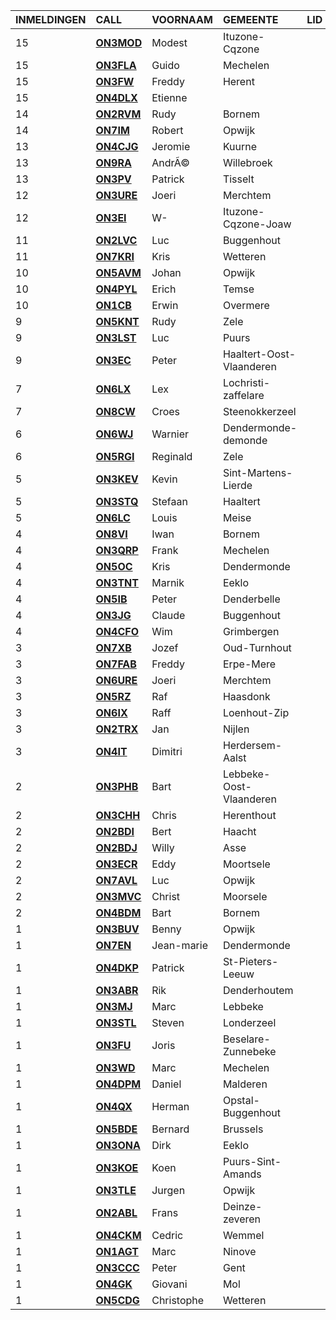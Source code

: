 |INMELDINGEN|CALL|VOORNAAM|GEMEENTE|LID|
|:---|:---|:---|:---|:---|
| 15 | <a href="https://www.qrz.com/db/**on3mod**">**ON3MOD**</a> | Modest | Ituzone-Cqzone |  |
| 15 | <a href="https://www.qrz.com/db/**on3fla**">**ON3FLA**</a> | Guido | Mechelen |  |
| 15 | <a href="https://www.qrz.com/db/**on3fw**">**ON3FW**</a> | Freddy | Herent |  |
| 15 | <a href="https://www.qrz.com/db/**on4dlx**">**ON4DLX**</a> | Etienne |  |  |
| 14 | <a href="https://www.qrz.com/db/**on2rvm**">**ON2RVM**</a> | Rudy | Bornem |  |
| 14 | <a href="https://www.qrz.com/db/**on7im**">**ON7IM**</a> | Robert | Opwijk |  |
| 13 | <a href="https://www.qrz.com/db/**on4cjg**">**ON4CJG**</a> | Jeromie | Kuurne |  |
| 13 | <a href="https://www.qrz.com/db/**on9ra**">**ON9RA**</a> | Andr&Atilde;&copy; | Willebroek |  |
| 13 | <a href="https://www.qrz.com/db/**on3pv**">**ON3PV**</a> | Patrick | Tisselt |  |
| 12 | <a href="https://www.qrz.com/db/**on3ure**">**ON3URE**</a> | Joeri | Merchtem |  |
| 12 | <a href="https://www.qrz.com/db/**on3ei**">**ON3EI**</a> | W- | Ituzone-Cqzone-Joaw |  |
| 11 | <a href="https://www.qrz.com/db/**on2lvc**">**ON2LVC**</a> | Luc | Buggenhout |  |
| 11 | <a href="https://www.qrz.com/db/**on7kri**">**ON7KRI**</a> | Kris | Wetteren |  |
| 10 | <a href="https://www.qrz.com/db/**on5avm**">**ON5AVM**</a> | Johan | Opwijk |  |
| 10 | <a href="https://www.qrz.com/db/**on4pyl**">**ON4PYL**</a> | Erich | Temse |  |
| 10 | <a href="https://www.qrz.com/db/**on1cb**">**ON1CB**</a> | Erwin | Overmere |  |
| 9 | <a href="https://www.qrz.com/db/**on5knt**">**ON5KNT**</a> | Rudy | Zele |  |
| 9 | <a href="https://www.qrz.com/db/**on3lst**">**ON3LST**</a> | Luc | Puurs |  |
| 9 | <a href="https://www.qrz.com/db/**on3ec**">**ON3EC**</a> | Peter | Haaltert-Oost-Vlaanderen |  |
| 7 | <a href="https://www.qrz.com/db/**on6lx**">**ON6LX**</a> | Lex | Lochristi-zaffelare |  |
| 7 | <a href="https://www.qrz.com/db/**on8cw**">**ON8CW**</a> | Croes | Steenokkerzeel |  |
| 6 | <a href="https://www.qrz.com/db/**on6wj**">**ON6WJ**</a> | Warnier | Dendermonde-demonde |  |
| 6 | <a href="https://www.qrz.com/db/**on5rgi**">**ON5RGI**</a> | Reginald | Zele |  |
| 5 | <a href="https://www.qrz.com/db/**on3kev**">**ON3KEV**</a> | Kevin | Sint-Martens-Lierde |  |
| 5 | <a href="https://www.qrz.com/db/**on3stq**">**ON3STQ**</a> | Stefaan | Haaltert |  |
| 5 | <a href="https://www.qrz.com/db/**on6lc**">**ON6LC**</a> | Louis | Meise |  |
| 4 | <a href="https://www.qrz.com/db/**on8vi**">**ON8VI**</a> | Iwan | Bornem |  |
| 4 | <a href="https://www.qrz.com/db/**on3qrp**">**ON3QRP**</a> | Frank | Mechelen |  |
| 4 | <a href="https://www.qrz.com/db/**on5oc**">**ON5OC**</a> | Kris | Dendermonde |  |
| 4 | <a href="https://www.qrz.com/db/**on3tnt**">**ON3TNT**</a> | Marnik | Eeklo |  |
| 4 | <a href="https://www.qrz.com/db/**on5ib**">**ON5IB**</a> | Peter | Denderbelle |  |
| 4 | <a href="https://www.qrz.com/db/**on3jg**">**ON3JG**</a> | Claude | Buggenhout |  |
| 4 | <a href="https://www.qrz.com/db/**on4cfo**">**ON4CFO**</a> | Wim | Grimbergen |  |
| 3 | <a href="https://www.qrz.com/db/**on7xb**">**ON7XB**</a> | Jozef | Oud-Turnhout |  |
| 3 | <a href="https://www.qrz.com/db/**on7fab**">**ON7FAB**</a> | Freddy | Erpe-Mere |  |
| 3 | <a href="https://www.qrz.com/db/**on6ure**">**ON6URE**</a> | Joeri | Merchtem |  |
| 3 | <a href="https://www.qrz.com/db/**on5rz**">**ON5RZ**</a> | Raf | Haasdonk |  |
| 3 | <a href="https://www.qrz.com/db/**on6ix**">**ON6IX**</a> | Raff | Loenhout-Zip |  |
| 3 | <a href="https://www.qrz.com/db/**on2trx**">**ON2TRX**</a> | Jan | Nijlen |  |
| 3 | <a href="https://www.qrz.com/db/**on4it**">**ON4IT**</a> | Dimitri | Herdersem-Aalst |  |
| 2 | <a href="https://www.qrz.com/db/**on3phb**">**ON3PHB**</a> | Bart | Lebbeke-Oost-Vlaanderen |  |
| 2 | <a href="https://www.qrz.com/db/**on3chh**">**ON3CHH**</a> | Chris | Herenthout |  |
| 2 | <a href="https://www.qrz.com/db/**on2bdi**">**ON2BDI**</a> | Bert | Haacht |  |
| 2 | <a href="https://www.qrz.com/db/**on2bdj**">**ON2BDJ**</a> | Willy | Asse |  |
| 2 | <a href="https://www.qrz.com/db/**on3ecr**">**ON3ECR**</a> | Eddy | Moortsele |  |
| 2 | <a href="https://www.qrz.com/db/**on7avl**">**ON7AVL**</a> | Luc | Opwijk |  |
| 2 | <a href="https://www.qrz.com/db/**on3mvc**">**ON3MVC**</a> | Christ | Moorsele |  |
| 2 | <a href="https://www.qrz.com/db/**on4bdm**">**ON4BDM**</a> | Bart | Bornem |  |
| 1 | <a href="https://www.qrz.com/db/**on3buv**">**ON3BUV**</a> | Benny | Opwijk |  |
| 1 | <a href="https://www.qrz.com/db/**on7en**">**ON7EN**</a> | Jean-marie | Dendermonde |  |
| 1 | <a href="https://www.qrz.com/db/**on4dkp**">**ON4DKP**</a> | Patrick | St-Pieters-Leeuw |  |
| 1 | <a href="https://www.qrz.com/db/**on3abr**">**ON3ABR**</a> | Rik | Denderhoutem |  |
| 1 | <a href="https://www.qrz.com/db/**on3mj**">**ON3MJ**</a> | Marc | Lebbeke |  |
| 1 | <a href="https://www.qrz.com/db/**on3stl**">**ON3STL**</a> | Steven | Londerzeel |  |
| 1 | <a href="https://www.qrz.com/db/**on3fu**">**ON3FU**</a> | Joris | Beselare-Zunnebeke |  |
| 1 | <a href="https://www.qrz.com/db/**on3wd**">**ON3WD**</a> | Marc | Mechelen |  |
| 1 | <a href="https://www.qrz.com/db/**on4dpm**">**ON4DPM**</a> | Daniel | Malderen |  |
| 1 | <a href="https://www.qrz.com/db/**on4qx**">**ON4QX**</a> | Herman | Opstal-Buggenhout |  |
| 1 | <a href="https://www.qrz.com/db/**on5bde**">**ON5BDE**</a> | Bernard | Brussels |  |
| 1 | <a href="https://www.qrz.com/db/**on3ona**">**ON3ONA**</a> | Dirk | Eeklo |  |
| 1 | <a href="https://www.qrz.com/db/**on3koe**">**ON3KOE**</a> | Koen | Puurs-Sint-Amands |  |
| 1 | <a href="https://www.qrz.com/db/**on3tle**">**ON3TLE**</a> | Jurgen | Opwijk |  |
| 1 | <a href="https://www.qrz.com/db/**on2abl**">**ON2ABL**</a> | Frans | Deinze-zeveren |  |
| 1 | <a href="https://www.qrz.com/db/**on4ckm**">**ON4CKM**</a> | Cedric | Wemmel |  |
| 1 | <a href="https://www.qrz.com/db/**on1agt**">**ON1AGT**</a> | Marc | Ninove |  |
| 1 | <a href="https://www.qrz.com/db/**on3ccc**">**ON3CCC**</a> | Peter | Gent |  |
| 1 | <a href="https://www.qrz.com/db/**on4gk**">**ON4GK**</a> | Giovani | Mol |  |
| 1 | <a href="https://www.qrz.com/db/**on5cdg**">**ON5CDG**</a> | Christophe | Wetteren |  |
